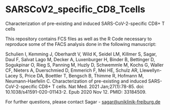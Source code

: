 # SARSCoV2_specific_CD8_Tcells

Characterization of pre-existing and induced SARS-CoV-2-specific CD8+ T cells

This repository contains FCS files as well as the R Code necessary to reproduce some of the FACS analysis done in the following manuscript:

Schulien I, Kemming J, Oberhardt V, Wild K, Seidel LM, Killmer S, Sagar, Daul F, Salvat Lago M, Decker A, Luxenburger H, Binder B, Bettinger D, Sogukpinar O, Rieg S, Panning M, Huzly D, Schwemmle M, Kochs G, Waller CF, Nieters A, Duerschmied D, Emmerich F, Mei HE, Schulz AR, Llewellyn-Lacey S, Price DA, Boettler T, Bengsch B, Thimme R, Hofmann M, Neumann-Haefelin C. Characterization of pre-existing and induced SARS-CoV-2-specific CD8+ T cells. Nat Med. 2021 Jan;27(1):78-85. doi: 10.1038/s41591-020-01143-2. Epub 2020 Nov 12. PMID: 33184509.

For further questions, please contact Sagar - sagar@uniklinik-freiburg.de
